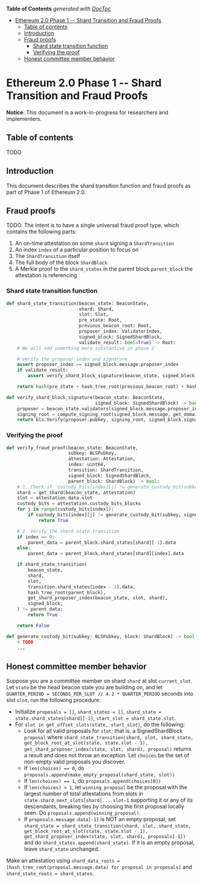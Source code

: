 <!-- START doctoc generated TOC please keep comment here to allow auto update -->
<!-- DON'T EDIT THIS SECTION, INSTEAD RE-RUN doctoc TO UPDATE -->
**Table of Contents**  *generated with [DocToc](https://github.com/thlorenz/doctoc)*

- [Ethereum 2.0 Phase 1 -- Shard Transition and Fraud Proofs](#ethereum-20-phase-1----shard-transition-and-fraud-proofs)
  - [Table of contents](#table-of-contents)
  - [Introduction](#introduction)
  - [Fraud proofs](#fraud-proofs)
    - [Shard state transition function](#shard-state-transition-function)
    - [Verifying the proof](#verifying-the-proof)
  - [Honest committee member behavior](#honest-committee-member-behavior)

<!-- END doctoc generated TOC please keep comment here to allow auto update -->

# Ethereum 2.0 Phase 1 -- Shard Transition and Fraud Proofs

**Notice**: This document is a work-in-progress for researchers and implementers.

## Table of contents

<!-- TOC -->

 TODO

<!-- /TOC -->

## Introduction

This document describes the shard transition function and fraud proofs as part of Phase 1 of Ethereum 2.0.

## Fraud proofs

TODO. The intent is to have a single universal fraud proof type, which contains the following parts:

1. An on-time attestation on some `shard` signing a `ShardTransition`
2. An index `index` of a particular position to focus on
3. The `ShardTransition` itself
4. The full body of the block `ShardBlock`
5. A Merkle proof to the `shard_states` in the parent block `parent_block` the attestation is referencing

### Shard state transition function

```python
def shard_state_transition(beacon_state: BeaconState,
                           shard: Shard,
                           slot: Slot,
                           pre_state: Root,
                           previous_beacon_root: Root,
                           proposer_index: ValidatorIndex,
                           signed_block: SignedShardBlock,
                           validate_result: bool=True) -> Root:
    # We will add something more substantive in phase 2

    # Verify the proposer_index and signature
    assert proposer_index == signed_block.message.proposer_index
    if validate_result:
        assert verify_shard_block_signature(beacon_state, signed_block)

    return hash(pre_state + hash_tree_root(previous_beacon_root) + hash_tree_root(signed_block.message.data))
```

```python
def verify_shard_block_signature(beacon_state: BeaconState,
                                 signed_block: SignedShardBlock) -> bool:
    proposer = beacon_state.validators[signed_block.message.proposer_index]
    signing_root = compute_signing_root(signed_block.message, get_domain(beacon_state, DOMAIN_SHARD_PROPOSAL))
    return bls.Verify(proposer.pubkey, signing_root, signed_block.signature)
```

### Verifying the proof

```python
def verify_fraud_proof(beacon_state: BeaconState,
                       subkey: BLSPubkey,
                       attestation: Attestation,
                       index: uint64,
                       transition: ShardTransition,
                       signed_block: SignedShardBlock,
                       parent_block: ShardBlock) -> bool:
    # 1. Check if `custody_bits[index][j] != generate_custody_bit(subkey, block_contents)` for any `j`
    shard = get_shard(beacon_state, attestation)
    slot = attestation.data.slot
    custody_bits = attestation.custody_bits_blocks
    for j in range(custody_bits[index]):
        if custody_bits[index][j] != generate_custody_bit(subkey, signed_block):
            return True

    # 2. Verify the shard state transition
    if index == 0:
        parent_data = parent_block.shard_states[shard][-1].data
    else:
        parent_data = parent_block.shard_states[shard][index].data

    if shard_state_transition(
        beacon_state,
        shard,
        slot,
        transition.shard_states[index - 1].data,
        hash_tree_root(parent_block),
        get_shard_proposer_index(beacon_state, slot, shard),
        signed_block,
    ) != parent_data:
        return True

    return False
```

```python
def generate_custody_bit(subkey: BLSPubkey, block: ShardBlock) -> bool:
    # TODO
    ...
```

## Honest committee member behavior

Suppose you are a committee member on shard `shard` at slot `current_slot`. Let `state` be the head beacon state you are building on, and let `QUARTER_PERIOD = SECONDS_PER_SLOT // 4`. `2 * QUARTER_PERIOD` seconds into slot `slot`, run the following procedure:

* Initialize `proposals = []`, `shard_states = []`, `shard_state = state.shard_states[shard][-1]`, `start_slot = shard_state.slot`.
* For `slot in get_offset_slots(state, start_slot)`, do the following:
    * Look for all valid proposals for `slot`; that is, a SignedShardBlock `proposal` where `shard_state_transition(shard, slot, shard_state, get_block_root_at_slot(state, state.slot - 1), get_shard_proposer_index(state, slot, shard), proposal)` returns a result and does not throw an exception. Let `choices` be the set of non-empty valid proposals you discover.
    * If `len(choices) == 0`, do `proposals.append(make_empty_proposal(shard_state, slot))`
    * If `len(choices) == 1`, do `proposals.append(choices[0])`
    * If `len(choices) > 1`, let `winning_proposal` be the proposal with the largest number of total attestations from slots in `state.shard_next_slots[shard]....slot-1` supporting it or any of its descendants, breaking ties by choosing the first proposal locally seen. Do `proposals.append(winning_proposal)`.
    * If `proposals.message.data[-1]` is NOT an empty proposal, set `shard_state = shard_state_transition(shard, slot, shard_state, get_block_root_at_slot(state, state.slot - 1), get_shard_proposer_index(state, slot, shard), proposals[-1])` and do `shard_states.append(shard_state)`. If it is an empty proposal, leave `shard_state` unchanged.

Make an attestation using `shard_data_roots = [hash_tree_root(proposal.message.data) for proposal in proposals]` and `shard_state_roots = shard_states`.
